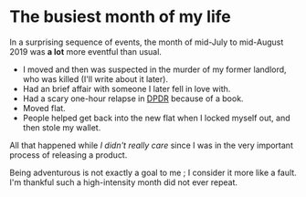# The busiest month of my life

In a surprising sequence of events, the month of mid-July to mid-August 2019 was **a lot** more eventful than usual.

- I moved and then was suspected in the murder of my former landlord, who was killed (I'll write about it later).
- Had an brief affair with someone I later fell in love with.
- Had a scary one-hour relapse in [DPDR](#What-DPDR-feels-like) because of a book.
- Moved flat.
- People helped get back into the new flat when I locked myself out, and then stole my wallet.

All that happened while _I didn't really care_ since I was in the very important process of releasing a product.

Being adventurous is not exactly a goal to me ; I consider it more like a fault.
I'm thankful such a high-intensity month did not ever repeat.
